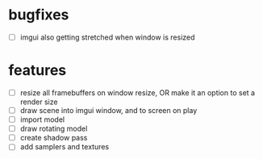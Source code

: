 # bugfixes
- [ ] imgui also getting stretched when window is resized

# features
- [ ] resize all framebuffers on window resize, OR make it an option to set a render size
- [ ] draw scene into imgui window, and to screen on play
- [ ] import model
- [ ] draw rotating model
- [ ] create shadow pass
- [ ] add samplers and textures
